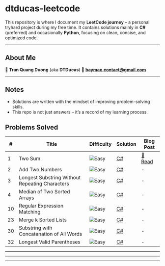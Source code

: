 # dtducas-leetcode

This repository is where I document my **LeetCode journey** – a personal tryhard project during my free time.
It contains solutions mainly in **C#** (preferred) and occasionally **Python**, focusing on clean, concise, and optimized code.

---

## About Me

👤 **Tran Quang Duong** (aka **DTDucas**)
📧 **[baymax.contact@gmail.com](mailto:baymax.contact@gmail.com)**

---

## Notes

- Solutions are written with the mindset of improving problem-solving skills.
- This repo is not just answers – it’s a record of my learning process.


## Problems Solved

| # | Title | Difficulty | Solution | Blog Post |
|---|-------|------------|----------|----------|
| 1 | Two Sum | ![Easy](https://img.shields.io/badge/-Easy-green) | [C#](problems/01.cs) | [📖 Read](/blog/problem-1-two-sum/) |
| 2 | Add Two Numbers | ![Easy](https://img.shields.io/badge/-Easy-green) | [C#](problems/02.cs) | - |
| 3 | Longest Substring Without Repeating Characters | ![Easy](https://img.shields.io/badge/-Easy-green) | [C#](problems/03.cs) | - |
| 4 | Median of Two Sorted Arrays | ![Easy](https://img.shields.io/badge/-Easy-green) | [C#](problems/04.cs) | - |
| 10 | Regular Expression Matching | ![Easy](https://img.shields.io/badge/-Easy-green) | [C#](problems/10.cs) | - |
| 23 | Merge k Sorted Lists | ![Easy](https://img.shields.io/badge/-Easy-green) | [C#](problems/23.cs) | - |
| 30 | Substring with Concatenation of All Words | ![Easy](https://img.shields.io/badge/-Easy-green) | [C#](problems/30.cs) | - |
| 32 | Longest Valid Parentheses | ![Easy](https://img.shields.io/badge/-Easy-green) | [C#](problems/32.cs) | - |

---
---
---
